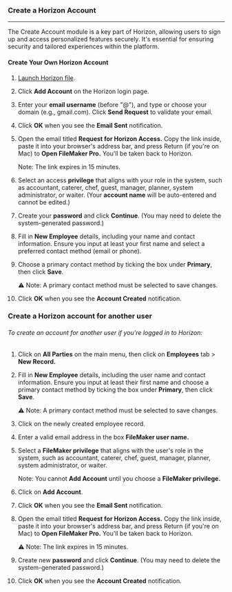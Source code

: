 ### Create a Horizon Account
_________________________

The Create Account module is a key part of Horizon, allowing users to sign up and access personalized features securely. It's essential for ensuring security and tailored experiences within the platform.

#### Create Your Own Horizon Account

1. [Launch Horizon file](Launching%20Horizon%20File.md).

2. Click **Add Account** on the Horizon login page.

3. Enter your **email username** (before "@"), and type or choose your domain (e.g., gmail.com). Click **Send Request** to validate your email.

4. Click **OK** when you see the **Email Sent** notification.

5. Open the email titled **Request for Horizon Access.** Copy the link inside, paste it into your browser's address bar, and press Return (if you're on Mac) to  **Open FileMaker Pro.** You'll be taken back to Horizon.

	Note: The link expires in 15 minutes. 
	
6. Select an access **privilege** that aligns with your role in the system, such as accountant, caterer, chef, guest, manager, planner, system administrator, or waiter. (Your **account name** will be auto-entered and cannot be edited.)

7. Create your **password** and click **Continue**. (You may need to delete the system-generated password.) 

8. Fill in **New Employee** details, including your name and contact information. Ensure you input at least your first name and select a preferred contact method (email or phone).

9. Choose a primary contact method by ticking the box under **Primary**, then click **Save**. 

	⚠️ Note: A primary contact method must be selected to save changes.

10. Click **OK** when you see the **Account Created** notification.

### Create a Horizon account for another user

###### To create an account for another user if you're logged in to Horizon:

1. Click on **All Parties** on the main menu, then click on **Employees** tab > **New Record.**

2. Fill in **New Employee** details, including the user name and contact information. Ensure you input at least their first name and choose a primary contact method by ticking the box under **Primary**, then click **Save**. 

	⚠️ Note: A primary contact method must be selected to save changes.

3. Click on the newly created employee record. 

4. Enter a valid email address in the box **FileMaker user name.**

5. Select a **FileMaker privilege** that aligns with the user's role in the system, such as accountant, caterer, chef, guest, manager, planner, system administrator, or waiter.

	Note: You cannot **Add Account** until you choose a **FileMaker privilege.**

6. Click on **Add Account**. 

7. Click **OK** when you see the **Email Sent** notification.

8. Open the email titled **Request for Horizon Access.** Copy the link inside, paste it into your browser's address bar, and press Return (if you're on Mac) to **Open FileMaker Pro.** You'll be taken back to Horizon.

	⚠️ Note:  The link expires in 15 minutes. 

9. Create new **password** and click **Continue**. (You may need to delete the system-generated password.) 

10. Click **OK** when you see the **Account Created** notification. 
